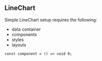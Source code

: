 ## LineChart

Simple LineChart setup requires the following:

- data container
- components
- styles
- layouts


```tsx
const component = () => void 0;
```
